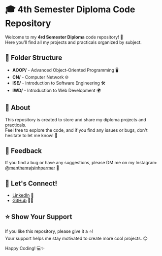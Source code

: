 # 🎓 4th Semester Diploma Code Repository

Welcome to my **4rd Semester Diploma** code repository! 🚀  
Here you'll find all my projects and practicals organized by subject.

## 📂 Folder Structure
- **AOOP/** - Advanced Object-Oriented Programming 🖥️
- **CN/** - Computer Network 🌐
- **ISE/** - Introduction to Software Engineering 🛠️
- **IWD/** - Introduction to Web Development 🌍

## 📌 About
This repository is created to store and share my diploma projects and practicals.  
Feel free to explore the code, and if you find any issues or bugs, don't hesitate to let me know! 🐛

## 💬 Feedback
If you find a bug or have any suggestions, please DM me on my Instagram: [@manthanrajsinhparmar](https://instagram.com/manthanrajsinhparmar) 💬

## 🚀 Let's Connect!
- [LinkedIn](https://www.linkedin.com/in/manthanrajsinh-parmar-1b4637275?utm_source=share&utm_campaign=share_via&utm_content=profile&utm_medium=android_app) 🔗
- [GitHub](https://github.com/ParmarManthanrajsinh) 🐱‍💻

## ⭐️ Show Your Support
If you like this repository, please give it a ⭐️!  
Your support helps me stay motivated to create more cool projects. 😊

Happy Coding! 💻✨
